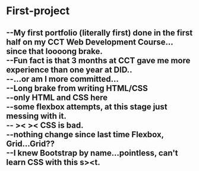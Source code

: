 # First-project
--My first portfolio (literally first) done in the first half on my CCT Web Development Course... since that loooong brake.   
--Fun fact is that 3 months at CCT gave me more experience than one year at DID..  
--...or am I more committed...  
--Long brake from writing HTML/CSS  
--only HTML and CSS here  
--some flexbox attempts, at this stage just messing with it.  
-- >< >< CSS is bad.  
--nothing change since last time Flexbox, Grid...Grid??  
--I knew Bootstrap by name...pointless, can't learn CSS with this s><t.
--





